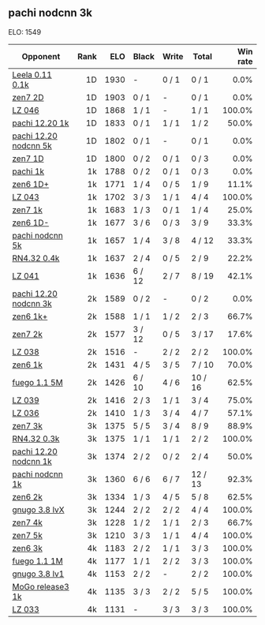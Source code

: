 ## pachi nodcnn 3k ##

ELO: 1549

Opponent | Rank | ELO | Black | Write | Total | Win rate
---------|-----:|----:|-------|-------|-------|-------:
[Leela 0.11 0.1k](Leela%200.11%200.1k.md) | 1D | 1930 | - | 0 / 1 | 0 / 1 | 0.0%
[zen7 2D](zen7%202D.md) | 1D | 1903 | 0 / 1 | - | 0 / 1 | 0.0%
[LZ 046](LZ%20046.md) | 1D | 1868 | 1 / 1 | - | 1 / 1 | 100.0%
[pachi 12.20 1k](pachi%2012.20%201k.md) | 1D | 1833 | 0 / 1 | 1 / 1 | 1 / 2 | 50.0%
[pachi 12.20 nodcnn 5k](pachi%2012.20%20nodcnn%205k.md) | 1D | 1802 | 0 / 1 | - | 0 / 1 | 0.0%
[zen7 1D](zen7%201D.md) | 1D | 1800 | 0 / 2 | 0 / 1 | 0 / 3 | 0.0%
[pachi 1k](pachi%201k.md) | 1k | 1788 | 0 / 2 | 0 / 1 | 0 / 3 | 0.0%
[zen6 1D+](zen6%201D+.md) | 1k | 1771 | 1 / 4 | 0 / 5 | 1 / 9 | 11.1%
[LZ 043](LZ%20043.md) | 1k | 1702 | 3 / 3 | 1 / 1 | 4 / 4 | 100.0%
[zen7 1k](zen7%201k.md) | 1k | 1683 | 1 / 3 | 0 / 1 | 1 / 4 | 25.0%
[zen6 1D-](zen6%201D-.md) | 1k | 1677 | 3 / 6 | 0 / 3 | 3 / 9 | 33.3%
[pachi nodcnn 5k](pachi%20nodcnn%205k.md) | 1k | 1657 | 1 / 4 | 3 / 8 | 4 / 12 | 33.3%
[RN4.32 0.4k](RN4.32%200.4k.md) | 1k | 1637 | 2 / 4 | 0 / 5 | 2 / 9 | 22.2%
[LZ 041](LZ%20041.md) | 1k | 1636 | 6 / 12 | 2 / 7 | 8 / 19 | 42.1%
[pachi 12.20 nodcnn 3k](pachi%2012.20%20nodcnn%203k.md) | 2k | 1589 | 0 / 2 | - | 0 / 2 | 0.0%
[zen6 1k+](zen6%201k+.md) | 2k | 1588 | 1 / 1 | 1 / 2 | 2 / 3 | 66.7%
[zen7 2k](zen7%202k.md) | 2k | 1577 | 3 / 12 | 0 / 5 | 3 / 17 | 17.6%
[LZ 038](LZ%20038.md) | 2k | 1516 | - | 2 / 2 | 2 / 2 | 100.0%
[zen6 1k](zen6%201k.md) | 2k | 1431 | 4 / 5 | 3 / 5 | 7 / 10 | 70.0%
[fuego 1.1 5M](fuego%201.1%205M.md) | 2k | 1426 | 6 / 10 | 4 / 6 | 10 / 16 | 62.5%
[LZ 039](LZ%20039.md) | 2k | 1416 | 2 / 3 | 1 / 1 | 3 / 4 | 75.0%
[LZ 036](LZ%20036.md) | 2k | 1410 | 1 / 3 | 3 / 4 | 4 / 7 | 57.1%
[zen7 3k](zen7%203k.md) | 3k | 1375 | 5 / 5 | 3 / 4 | 8 / 9 | 88.9%
[RN4.32 0.3k](RN4.32%200.3k.md) | 3k | 1375 | 1 / 1 | 1 / 1 | 2 / 2 | 100.0%
[pachi 12.20 nodcnn 1k](pachi%2012.20%20nodcnn%201k.md) | 3k | 1374 | 2 / 2 | 0 / 2 | 2 / 4 | 50.0%
[pachi nodcnn 1k](pachi%20nodcnn%201k.md) | 3k | 1360 | 6 / 6 | 6 / 7 | 12 / 13 | 92.3%
[zen6 2k](zen6%202k.md) | 3k | 1334 | 1 / 3 | 4 / 5 | 5 / 8 | 62.5%
[gnugo 3.8 lvX](gnugo%203.8%20lvX.md) | 3k | 1244 | 2 / 2 | 2 / 2 | 4 / 4 | 100.0%
[zen7 4k](zen7%204k.md) | 3k | 1228 | 1 / 2 | 1 / 1 | 2 / 3 | 66.7%
[zen7 5k](zen7%205k.md) | 3k | 1210 | 3 / 3 | 1 / 1 | 4 / 4 | 100.0%
[zen6 3k](zen6%203k.md) | 4k | 1183 | 2 / 2 | 1 / 1 | 3 / 3 | 100.0%
[fuego 1.1 1M](fuego%201.1%201M.md) | 4k | 1177 | 1 / 1 | 2 / 2 | 3 / 3 | 100.0%
[gnugo 3.8 lv1](gnugo%203.8%20lv1.md) | 4k | 1153 | 2 / 2 | - | 2 / 2 | 100.0%
[MoGo release3 1k](MoGo%20release3%201k.md) | 4k | 1135 | 3 / 3 | 2 / 2 | 5 / 5 | 100.0%
[LZ 033](LZ%20033.md) | 4k | 1131 | - | 3 / 3 | 3 / 3 | 100.0%
